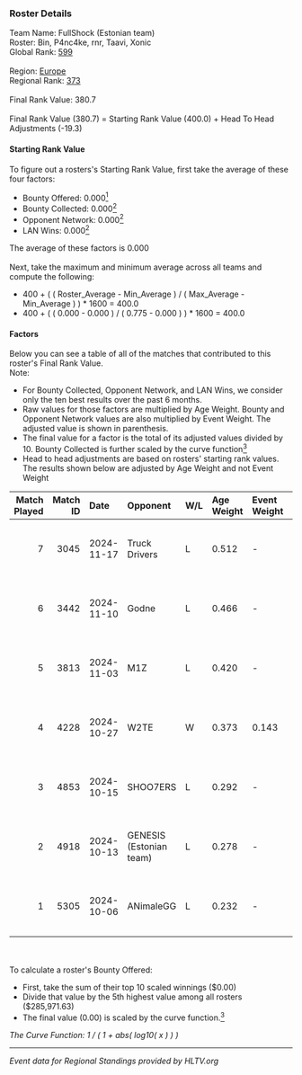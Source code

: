 ### Roster Details<br />
Team Name: FullShock (Estonian team)<br />
Roster: Bin, P4nc4ke, rnr, Taavi, Xonic<br />
Global Rank: [599](../../standings_global_2025_02_28.md)<br />
<br />
Region: [Europe]( ../../standings_europe_2025_02_28.md)<br />
Regional Rank: [373]( ../../standings_europe_2025_02_28.md)<br />
<br />
Final Rank Value:  380.7<br />
<br />
Final Rank Value (380.7) = Starting Rank Value (400.0) + Head To Head Adjustments (-19.3)<br />

#### Starting Rank Value<br />
To figure out a rosters's Starting Rank Value, first take the average of these four factors:<br />
- Bounty Offered: 0.000[<sup>1</sup>](#table2)
- Bounty Collected: 0.000[<sup>2</sup>](#table1)
- Opponent Network: 0.000[<sup>2</sup>](#table1)
- LAN Wins: 0.000[<sup>2</sup>](#table1)

The average of these factors is 0.000<br />
<br />
Next, take the maximum and minimum average across all teams and compute the following:<br />
- 400 + ( ( Roster_Average - Min_Average ) / ( Max_Average - Min_Average ) ) * 1600 = 400.0
- 400 + ( ( 0.000 - 0.000 ) / ( 0.775 - 0.000 ) ) * 1600 = 400.0


#### Factors<br />
Below you can see a table of all of the matches that contributed to this roster's Final Rank Value.<br />
Note:<br />

- For Bounty Collected, Opponent Network, and LAN Wins, we consider only the ten best results over the past 6 months.
- Raw values for those factors are multiplied by Age Weight. Bounty and Opponent Network values are also multiplied by Event Weight. The adjusted value is shown in parenthesis.
- The final value for a factor is the total of its adjusted values divided by 10. Bounty Collected is further scaled by the curve function[<sup>3</sup>](#curveFunction)
- Head to head adjustments are based on rosters' starting rank values. The results shown below are adjusted by Age Weight and not Event Weight
<span id="table1"></span><br />


| Match Played | Match ID | Date       | Opponent                | W/L | Age Weight | Event Weight | Bounty Collected | Opponent Network | LAN Wins  | H2H Adj. | Roster                          |
| -: | -: | :- | :- | :- | :- | :- | :- | :- | :- | -: | :- |
|            7 |     3045 | 2024-11-17 | Truck Drivers           | L   | 0.512      | -            | -                | -                | -         |    -3.48 | Bin, P4nc4ke, rnr, Taavi, Xonic |
|            6 |     3442 | 2024-11-10 | Godne                   | L   | 0.466      | -            | -                | -                | -         |    -7.43 | Bin, P4nc4ke, rnr, Taavi, Xonic |
|            5 |     3813 | 2024-11-03 | M1Z                     | L   | 0.420      | -            | -                | -                | -         |    -6.45 | Bin, P4nc4ke, rnr, Taavi, Xonic |
|            4 |     4228 | 2024-10-27 | W2TE                    | W   | 0.373      | 0.143        | 0.000 (0.000)    | 0.014 (0.001)    | 0 (0.000) |     5.97 | Bin, P4nc4ke, rnr, Taavi, Xonic |
|            3 |     4853 | 2024-10-15 | SHOO7ERS                | L   | 0.292      | -            | -                | -                | -         |    -1.90 | Bin, P4nc4ke, rnr, Taavi, Xonic |
|            2 |     4918 | 2024-10-13 | GENESIS (Estonian team) | L   | 0.278      | -            | -                | -                | -         |    -3.28 | Bin, P4nc4ke, rnr, Taavi, Xonic |
|            1 |     5305 | 2024-10-06 | ANimaleGG               | L   | 0.232      | -            | -                | -                | -         |    -2.75 | Bin, P4nc4ke, rnr, Taavi, Xonic |

<br />
<span id="table2"></span><br />
To calculate a roster's Bounty Offered:<br />

- First, take the sum of their top 10 scaled winnings ($0.00)
- Divide that value by the 5th highest value among all rosters ($285,971.63)
- The final value (0.00) is scaled by the curve function.[<sup>3</sup>](#curveFunction)

<span id="curveFunction"></span>_The Curve Function: 1 / ( 1 + abs( log10( x ) ) )_<br />

---
_Event data for Regional Standings provided by HLTV.org_<br />
